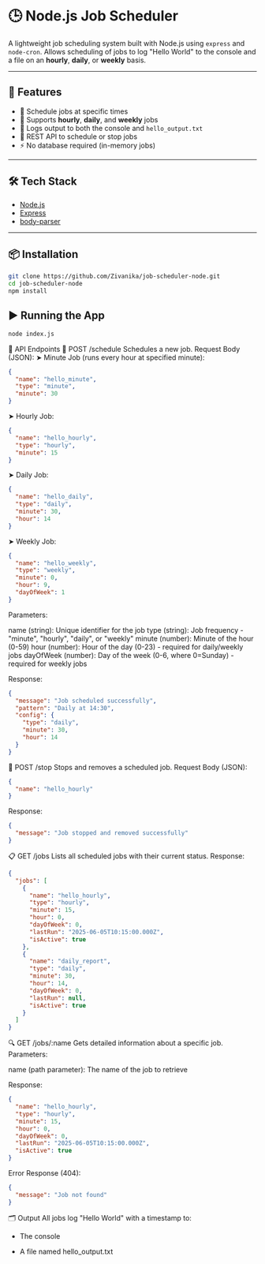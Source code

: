 # 🕒 Node.js Job Scheduler

A lightweight job scheduling system built with Node.js using `express` and `node-cron`. Allows scheduling of jobs to log "Hello World" to the console and a file on an **hourly**, **daily**, or **weekly** basis.

---

## 🚀 Features

- 📅 Schedule jobs at specific times
- 🔁 Supports **hourly**, **daily**, and **weekly** jobs
- 📄 Logs output to both the console and `hello_output.txt`
- 🔧 REST API to schedule or stop jobs
- ⚡ No database required (in-memory jobs)

---

## 🛠️ Tech Stack

- [Node.js](https://nodejs.org/)
- [Express](https://expressjs.com/)
- [body-parser](https://www.npmjs.com/package/body-parser)

---

## 📦 Installation

```bash
git clone https://github.com/Zivanika/job-scheduler-node.git
cd job-scheduler-node
npm install
```

## ▶️ Running the App

```bash
node index.js
```

🔌 API Endpoints
🧪 POST /schedule
Schedules a new job.
Request Body (JSON):
➤ Minute Job (runs every hour at specified minute):

```json
{
  "name": "hello_minute",
  "type": "minute",
  "minute": 30
}
```

➤ Hourly Job:

```json
{
  "name": "hello_hourly",
  "type": "hourly",
  "minute": 15
}
```

➤ Daily Job:

```json
{
  "name": "hello_daily",
  "type": "daily",
  "minute": 30,
  "hour": 14
}
```

➤ Weekly Job:

```json
{
  "name": "hello_weekly",
  "type": "weekly",
  "minute": 0,
  "hour": 9,
  "dayOfWeek": 1
}
```

Parameters:

name (string): Unique identifier for the job
type (string): Job frequency - "minute", "hourly", "daily", or "weekly"
minute (number): Minute of the hour (0-59)
hour (number): Hour of the day (0-23) - required for daily/weekly jobs
dayOfWeek (number): Day of the week (0-6, where 0=Sunday) - required for weekly jobs

Response:

```json
{
  "message": "Job scheduled successfully",
  "pattern": "Daily at 14:30",
  "config": {
    "type": "daily",
    "minute": 30,
    "hour": 14
  }
}
```

🛑 POST /stop
Stops and removes a scheduled job.
Request Body (JSON):

```json
{
  "name": "hello_hourly"
}
```

Response:

```json
{
  "message": "Job stopped and removed successfully"
}
```

📋 GET /jobs
Lists all scheduled jobs with their current status.
Response:

```json
{
  "jobs": [
    {
      "name": "hello_hourly",
      "type": "hourly",
      "minute": 15,
      "hour": 0,
      "dayOfWeek": 0,
      "lastRun": "2025-06-05T10:15:00.000Z",
      "isActive": true
    },
    {
      "name": "daily_report",
      "type": "daily",
      "minute": 30,
      "hour": 14,
      "dayOfWeek": 0,
      "lastRun": null,
      "isActive": true
    }
  ]
}
```

🔍 GET /jobs/:name
Gets detailed information about a specific job.
Parameters:

name (path parameter): The name of the job to retrieve

Response:

```json
{
  "name": "hello_hourly",
  "type": "hourly",
  "minute": 15,
  "hour": 0,
  "dayOfWeek": 0,
  "lastRun": "2025-06-05T10:15:00.000Z",
  "isActive": true
}
```

Error Response (404):

```json
{
  "message": "Job not found"
}
```

🗂 Output
All jobs log "Hello World" with a timestamp to:

- The console

- A file named hello_output.txt
